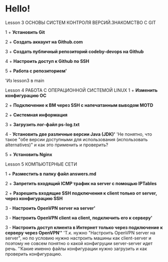 # Hello!

Lesson 3
ОСНОВЫ СИСТЕМ КОНТРОЛЯ ВЕРСИЙ.ЗНАКОМСТВО С GIT

1 + **Установить Git**

2 + **Создать аккаунт на Github.com**

3 + **Создать публичный репозиторий codeby-devops на Github**

4 + **Настроить доступ к Github по SSH**

5 + **Работа с репозиторием'**

'Из lesson3 в main

Lesson 4
РАБОТА С ОПЕРАЦИОННОЙ СИСТЕМОЙ LINUX
1 + **Изменить конфигурацию ОС**

2 + **Подключение к ВМ через SSH с напечатанным выводом MOTD**

2 + **Системная информация**

3 + **Загрузить лог-файл ps-log.txt**

4 - **Установить две различные версии Java (JDK)'**
'Не понятно, что такое "обе версии доступными для использования (использовать alternatives)" и как это применить и проверить?

5 + **Установить Nginx**

Lesson 5
КОМПЬЮТЕРНЫЕ СЕТИ

1 + **Разместить в папку файл answers.md**

2 + **Запретить входящий ICMP трафик на server с помощью IPTables**

2 + **Разрешить входящие SSH подключения к client только от server, через конфигурацию SSH**

3 - **Настроить OpenVPN server на server'**

3 - **Настроить OpenVPN client на client, подключить его к серверу'**

3 - **Настроить доступ клиента в Интернет только через подключение к серверу через OpenVPN''**
'Т.к. нужно "Настроить OpenVPN server на server", но по условию нужно настроить машины как client-server и поэтому не совсем понятно о какой конфигруции server-server идет речь.
''Какие именно файлы конфигурации нужно загрузить и как проверить конфигурацию.

